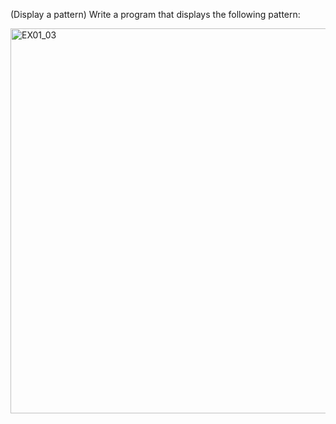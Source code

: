 (Display a pattern) Write a program that displays the following pattern:

<img width="616" alt="EX01_03" src="https://user-images.githubusercontent.com/110269691/197594373-8f69a867-9a61-42ba-8613-ddcee6036dbf.png">
